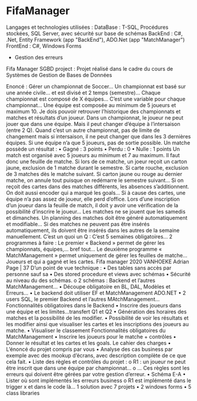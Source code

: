 # FifaManager
Langages et technologies utilisées : 
DataBase : T-SQL, Procédures stockées, SQL Server, avec sécurité sur base de schémas
BackEnd : C#, .Net, Entity Framework (app "BackEnd"), ADO.Net (app "MatchManager")
FrontEnd : C#, Windows Forms
+ Gestion des erreurs

Fifa Manager SGBD project : Projet réalisé dans le cadre du cours de Systèmes de Gestion de Bases de Données

Enoncé :
Gérer un championnat de Soccer… Un championnat est basé sur une année civile… et est divisé et 2 temps (semestre)…
Chaque championnat est composé de X équipes… C’est une variable pour chaque championnat…
Une équipe est composée au minimum de 5 joueurs et maximum 10.
Je dois pouvoir retrouver l’historique des championnats et matches et résultats d’un joueur.
Dans un championnat, le joueur ne peut jouer que dans une équipe. Mais il peut changer d’équipe à l’intersaison (entre 2 Q). Quand c’est un autre championnat, pas de limite de changement mais si intersaison, il ne peut changer que dans les 3 dernières équipes.
Si une équipe n’a que 5 joueurs, pas de sortie possible.
Un matche possède un résultat :
• Gagné : 3 points
• Perdu : 0
• Nulle : 1 points
Un match est organisé avec 5 joueurs au minimum et 7 au maximum. Il faut donc une feuille de matche.
Si lors de ce matche, un joeur reçoit un carton jaune, exclusion de 1 matche durant le semestre. Si carte rouche, exclusion de 3 matches dès le matche suivant.
Si carton jaune ou rouge au dernier matche, on annule tout puisque on redémarre le semestre suivant…
Si on reçoit des cartes dans des matches différents, les absences s’additionnent.
On doit aussi encoder qui a marqué les goals…
Si à cause des cartes, une équipe n’a pas assez de joueur, elle perd d’office.
Lors d’une inscription d’un joueur dans la feuille de match, il doit y avoir une vérification de la possibilité d’inscrire le joueur…
Les matches ne se jouent que les samedis et dimanches. Un planning des matches doit être généré automatiquement et modifiable… Si des matches ne peuvent pas être insérés automatiquement, ils doivent être insérés dans les autres de la semaine manuellement.
C’est un quoi un Q : C’est 5 semaines obligatoires…
2 programmes à faire :
Le premier « Backend » permet de gérer les championnats, équipes,… bref tout…
Le deuxième programme « MatchManagement » permet uniquement de gérer les feuilles de matche… Joueurs et qui a gagné et les cartes.
Fifa manager 2020
VANHOEKE Adrian Page | 37
D’un point de vue technique :
• Des tables sans accès par personne sauf sa
• Des stored procedure et views avec schémas
• Sécurité au niveau du des schémas.
o 2 schémas : Backend et l’autres MatchManagement…
• Découpe obligatoire en BL, DAL, Modèles et Erreurs…
• Le backend doit utiliser EF et MatchManagement ADO.NET
• 2 users SQL, le premier Backend et l’autres MAtchManagement…
Fonctionnalités obligatoires dans le Backend
• Inscrire des joueurs dans une équipe et les limites…transfert Q1 et Q2
• Génération des horaires des matches et la possibilité de les modifier.
• Possibilité de voir les résultats et les modifier ainsi que visualiser les cartes et les inscriptions des joueurs au matche.
• Visualiser le classement
Fonctionnalités obligatoires du MatchManagement
• Inscrire les joueurs pour le matche + contrôles
• Donner le résultat et les cartes et les goals.
Le cahier des charges
• L’énoncé du projet compris par vous
• Analyse des cas business par exemple avec des mookup d’écrans, avec description complète de ce que cela fait.
• Liste des règles et contrôles du projet :
o R1 : un joueur ne peut être inscrit que dans une équipe par championnat…
o …
Ces règles sont les erreurs qui doivent être gérées par votre gestion d’erreur.
• Schéma E-A
• Lister où sont implémentés les erreurs business
o R1 est implémenté dans le trigger x et dans le code là…
1 solution avec 7 projets
• 2 windows forms
• 5 class libraries
